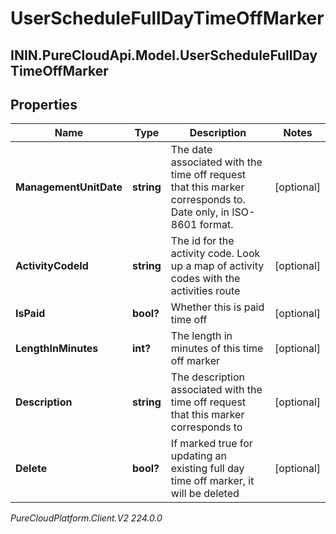# UserScheduleFullDayTimeOffMarker

## ININ.PureCloudApi.Model.UserScheduleFullDayTimeOffMarker

## Properties

|Name | Type | Description | Notes|
|------------ | ------------- | ------------- | -------------|
| **ManagementUnitDate** | **string** | The date associated with the time off request that this marker corresponds to.  Date only, in ISO-8601 format. | [optional] |
| **ActivityCodeId** | **string** | The id for the activity code.  Look up a map of activity codes with the activities route | [optional] |
| **IsPaid** | **bool?** | Whether this is paid time off | [optional] |
| **LengthInMinutes** | **int?** | The length in minutes of this time off marker | [optional] |
| **Description** | **string** | The description associated with the time off request that this marker corresponds to | [optional] |
| **Delete** | **bool?** | If marked true for updating an existing full day time off marker, it will be deleted | [optional] |



_PureCloudPlatform.Client.V2 224.0.0_
